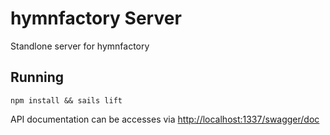 # hymnfactory Server
Standlone server for hymnfactory

## Running
`npm install && sails lift`

API documentation can be accesses via [http://localhost:1337/swagger/doc](http://localhost:1337/swagger/doc)

